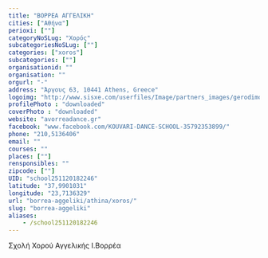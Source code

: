 ```yaml
---
title: "ΒΟΡΡΕΑ ΑΓΓΕΛΙΚΗ"
cities: ["Αθήνα"]
perioxi: [""]
categoryNoSLug: "Χορός"
subcategoriesNoSLug: [""]
categories: ["xoros"]
subcategories: [""]
organisationid: ""
organisation: ""
orgurl: "-"
address: "Άργους 63, 10441 Athens, Greece"
logoimg: "http://www.sisxe.com/userfiles/Image/partners_images/gerodimou.jpg"
profilePhoto : "downloaded"
coverPhoto : "downloaded"
website: "avorreadance.gr"
facebook: "www.facebook.com/KOUVARI-DANCE-SCHOOL-35792353899/"
phone: "210,5136406"
email: ""
courses: ""
places: [""]
rensponsibles: ""
zipcode: [""]
UID: "school251120182246"
latitude: "37,9901031"
longitude: "23,7136329"
url: "borrea-aggeliki/athina/xoros/"
slug: "borrea-aggeliki"
aliases:
    - /school251120182246
---
```



Σχολή Χορού Αγγελικής Ι.Βορρέα

